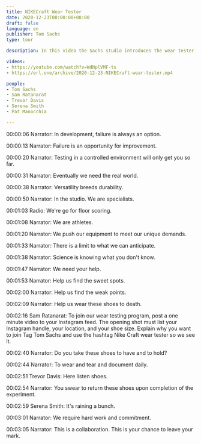 ```yaml
---
title: NIKECraft Wear Tester
date: 2020-12-23T00:00:00+00:00
draft: false
language: en
publisher: Tom Sachs
type: tour

description: In this video the Sachs studio introduces the wear tester program for the Mars Yard 2.5 shoes.

videos:
- https://youtube.com/watch?v=WdNplVMF-ts
- https://erl.one/archive/2020-12-23-NIKECraft-wear-tester.mp4

people:
- Tom Sachs
- Sam Ratanarat
- Trevor Davis
- Serena Smith
- Pat Manocchia

---
```


00:00:06 Narrator: In development, failure is always an option.

00:00:13 Narrator: Failure is an opportunity for improvement.

00:00:20 Narrator: Testing in a controlled environment will only get you so far.

00:00:31 Narrator: Eventually we need the real world.

00:00:38 Narrator: Versatility breeds durability.

00:00:50 Narrator: In the studio. We are specialists.

00:01:03 Radio: We're go for floor scoring.

00:01:08 Narrator: We are athletes.

00:01:20 Narrator: We push our equipment to meet our unique demands.

00:01:33 Narrator: There is a limit to what we can anticipate.

00:01:38 Narrator: Science is knowing what you don't know.

00:01:47 Narrator: We need your help.

00:01:53 Narrator: Help us find the sweet spots.

00:02:00 Narrator: Help us find the weak points.

00:02:09 Narrator: Help us wear these shoes to death.

00:02:16 Sam Ratanarat: To join our wear testing program, post a one minute video to your Instagram feed. The opening shot must list your Instagram handle, your location, and your shoe size. Explain why you want to join Tag Tom Sachs and use the hashtag Nike Craft wear tester so we see it.

00:02:40 Narrator: Do you take these shoes to have and to hold?

00:02:44 Narrator: To wear and tear and document daily.

00:02:51 Trevor Davis: Here listen shoes.

00:02:54 Narrator: You swear to return these shoes upon completion of the experiment.

00:02:59 Serena Smith: It's raining a bunch.

00:03:01 Narrator: We require hard work and commitment.

00:03:05 Narrator: This is a collaboration. This is your chance to leave your mark.

